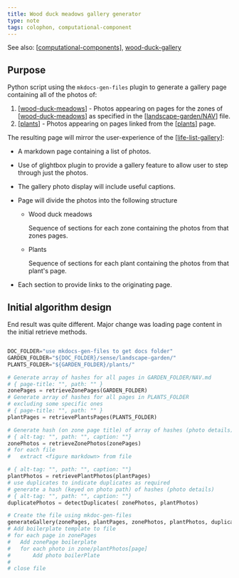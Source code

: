 ```yaml
---
title: Wood duck meadows gallery generator
type: note
tags: colophon, computational-component 
---
```


See also: [[computational-components]], [wood-duck-gallery](../sense/landscape-garden/wood-duck-gallery.md)

## Purpose

Python script using the `mkdocs-gen-files` plugin to generate a gallery page containing all of the photos of:

1. [[wood-duck-meadows]] - Photos appearing on pages for the zones of [[wood-duck-meadows]] as specified in the [[landscape-garden/NAV]] file.
2. [[plants]] - Photos appearing on pages linked from the [[plants]] page.

The resulting page will mirror the user-experience of the [[life-list-gallery]]:

- A markdown page containing a list of photos.
- Use of glightbox plugin to provide a gallery feature to allow user to step through just the photos.
- The gallery photo display will include useful captions.
- Page will divide the photos into the following structure

    - Wood duck meadows

        Sequence of sections for each zone containing the photos from that zones pages.

    - Plants

        Sequence of sections for each plant containing the photos from that plant's page.

- Each section to provide links to the originating page.

## Initial algorithm design

End result was quite different. Major change was loading page content in the initial retrieve methods.

```Python

DOC_FOLDER="use mkdocs-gen-files to get docs folder"
GARDEN_FOLDER="${DOC_FOLDER}/sense/landscape-garden/"
PLANTS_FOLDER="${GARDEN_FOLDER}/plants/"

# Generate array of hashes for all pages in GARDEN_FOLDER/NAV.md
# { page-title: "", path: "" }
zonePages = retrieveZonePages(GARDEN_FOLDER)
# Generate array of hashes for all pages in PLANTS_FOLDER 
# excluding some specific ones
# { page-title: "", path: "" }
plantPages = retrievePlantsPages(PLANTS_FOLDER)

# Generate hash (on zone page title) of array of hashes (photo details)
# { alt-tag: "", path: "", caption: ""}
zonePhotos = retrieveZonePhotos(zonePages)
# for each file
#   extract <figure markdown> from file

# { alt-tag: "", path: "", caption: ""}
plantPhotos = retrievePlantPhotos(plantPages)
# use duplicates to indicate duplicates as required
# generate a hash (keyed on photo path) of hashes (photo details)
# { alt-tag: "", path: "", caption: ""}
duplicatePhotos = detectDuplicates( zonePhotos, plantPhotos)

# Create the file using mkdoc-gen-files
generateGallery(zonePages, plantPages, zonePhotos, plantPhotos, duplicatePhotos)
# Add boilerplate template to file
# for each page in zonePages
#   Add zonePage boilerplate
#   for each photo in zone/plantPhotos[page]
#       Add photo boilerPlate
#
# close file
```



[//begin]: # "Autogenerated link references for markdown compatibility"
[computational-components]: computational-components "Computational components"
[wood-duck-meadows]: ../sense/landscape-garden/wood-duck-meadows "Wood duck meadows"
[landscape-garden/NAV]: ../sense/landscape-garden/NAV "NAV"
[plants]: ../sense/landscape-garden/plants/plants "Plants"
[life-list-gallery]: ../sense/birdwatching/life-list-gallery "Life list gallery"
[//end]: # "Autogenerated link references"